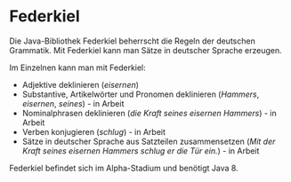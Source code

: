 # Federkiel
Die Java-Bibliothek Federkiel beherrscht die Regeln der deutschen Grammatik. Mit Federkiel kann man Sätze in deutscher Sprache erzeugen.

Im Einzelnen kann man mit Federkiel:
 * Adjektive deklinieren (*eisernen*)
 * Substantive, Artikelwörter und Pronomen deklinieren (*Hammers*, *eisernen*, *seines*) - in Arbeit
 * Nominalphrasen deklinieren (*die Kraft seines eisernen Hammers*) - in Arbeit
 * Verben konjugieren (*schlug*) - in Arbeit
 * Sätze in deutscher Sprache aus Satzteilen zusammensetzen (*Mit der Kraft seines eisernen Hammers schlug er die Tür ein.*) - in Arbeit

Federkiel befindet sich im Alpha-Stadium und benötigt Java 8.
